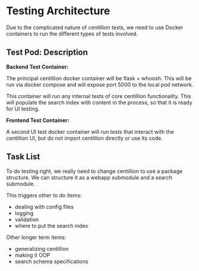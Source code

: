 # Testing Architecture

Due to the complicated nature of centillion tests, we need to use Docker
containers to run the different types of tests involved.

## Test Pod: Description

**Backend Test Container:** 

The principal centillion docker container will be flask + whoosh.
This will be run via docker compose and will expose port 5000 to
the local pod network.

This container will run any internal tests of core centillion functionality.
This will populate the search index with content in the process, so that it
is ready for UI testing.

**Frontend Test Container:**

A second UI test docker container will run tests that interact
with the centillion UI, but do not import centillion directly or use
its code.

## Task List

To do testing right, we really need to change centillion to use a package
structure. We can structure it as a webapp submodule and a search submodule.

This triggers other to do items:

- dealing with config files
- logging 
- validation
- where to put the search index

Other longer term items:

- generalizing centillion
- making it OOP
- search schema specifications


